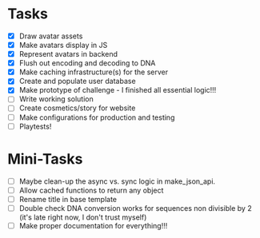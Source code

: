 # Tasks
- [x] Draw avatar assets
- [x] Make avatars display in JS
- [x] Represent avatars in backend
- [x] Flush out encoding and decoding to DNA
- [x] Make caching infrastructure(s) for the server
- [x] Create and populate user database
- [x] Make prototype of challenge - I finished all essential logic!!!
- [ ] Write working solution
- [ ] Create cosmetics/story for website
- [ ] Make configurations for production and testing
- [ ] Playtests!

# Mini-Tasks
- [ ] Maybe clean-up the async vs. sync logic in make_json_api.
- [ ] Allow cached functions to return any object
- [ ] Rename title in base template
- [ ] Double check DNA conversion works for sequences non divisible by 2 (it's late right now, I don't trust myself)
- [ ] Make proper documentation for everything!!!